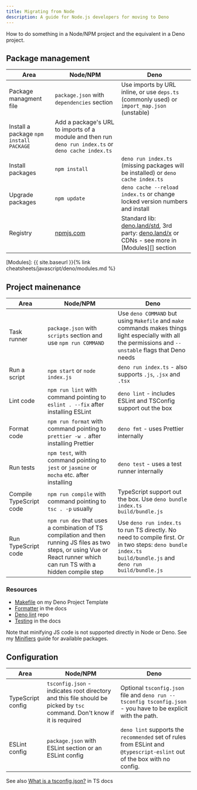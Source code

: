 ```yaml
---
title: Migrating from Node
description: A guide for Node.js developers for moving to Deno
---
```


How to do something in a Node/NPM project and the equivalent in a Deno project.


## Package management

Area | Node/NPM | Deno
---  | --- | ---
Package managment file | `package.json` with `dependencies` section | Use imports by URL inline, or use `deps.ts` (commonly used) or `import_map.json` (unstable)
Install a package `npm install PACKAGE` | Add a package's URL to imports of a module and then run `deno run index.ts` or `deno cache index.ts`
Install packages | `npm install` | `deno run index.ts` (missing packages will be installed) or `deno cache index.ts`
Upgrade packages | `npm update` | `deno cache --reload index.ts` or change locked version numbers and install
Registry | [npmjs.com](https://www.npmjs.com) | Standard lib: [deno.land/std](https://deno.land/std), 3rd party: [deno.land/x](https://deno.land/x) or CDNs - see more in [Modules][] section

[Modules]: {{ site.baseurl }}{% link cheatsheets/javascript/deno/modules.md %}


## Project mainenance

Area | Node/NPM | Deno
---  | --- | ---
Task runner | `package.json` with `scripts` section and use `npm run COMMAND` | Use `deno COMMAND` but using `Makefile` and `make` commands makes things light especially with all the permissions and `--unstable` flags that Deno needs
Run a script | `npm start` or `node index.js` | `deno run index.ts` - also supports `.js`, `.jsx` and `.tsx`
Lint code | `npm run lint` with command pointing to `eslint . --fix` after installing ESLint | `deno lint` - includes ESLint and TSConfig support out the box
Format code | `npm run format` with command pointing to `prettier -w .` after installing Prettier | `deno fmt` - uses Prettier internally
Run tests | `npm test`, with command pointing to `jest` or `jasmine` or `mocha` etc. after installing | `deno test` - uses a test runner internally
Compile TypeScript code | `npm run compile` with command pointing to `tsc . -p` usually | TypeScript support out the box. Use `deno bundle index.ts build/bundle.js`
Run TypeScript code | `npm run dev` that uses a combination of TS compilation and then running JS files as two steps, or using Vue or React runner which can run TS with a hidden compile step | Use `deno run index.ts` to run TS directly. No need to compile first. Or in two steps: `deno bundle index.ts build/bundle.js` and `deno run build/bundle.js`

### Resources

- [Makefile](https://github.com/MichaelCurrin/deno-project-template/blob/main/Makefile) on my Deno Project Template
- [Formatter](https://deno.land/manual/tools/formatter) in the docs
- [Deno lint](https://github.com/denoland/deno_lint) repo
- [Testing](https://deno.land/manual/testing) in the docs

Note that minifying JS code is not supported directly in Node or Deno. See my [Minifiers][] guide for available packages.

[Minifiers]: https://michaelcurrin.github.io/dev-resources/resources/javascript/minifiers.html


## Configuration

Area | Node/NPM | Deno
---  | --- | ---
TypeScript config | `tsconfig.json` - indicates root directory and this file should be picked by `tsc` command. Don't know if it is required | Optional `tsconfig.json` file and `deno run --tsconfig tsconfig.json` - you have to be explicit with the path.
ESLint config | `package.json` with ESLint section or an ESLint config | `deno lint` supports the `recommended` set of rules from ESLint and `@typescript-eslint` out of the box with no config.

See also [What is a tsconfig.json?](https://www.typescriptlang.org/docs/handbook/tsconfig-json.html) in TS docs
